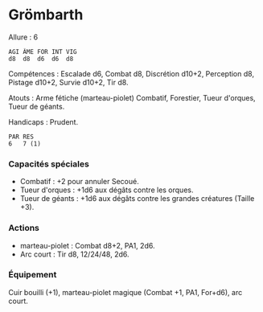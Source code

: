 # Grömbarth

Allure : 6

	AGI	ÂME	FOR	INT	VIG
	d8	d8	d6	d6	d8

Compétences : Escalade d6, Combat d8, Discrétion d10+2, Perception d8, Pistage d10+2, Survie d10+2, Tir d8.

Atouts : Arme fétiche (marteau-piolet) Combatif, Forestier, Tueur d'orques, Tueur de géants.

Handicaps : Prudent.

	PAR	RES
	6	7 (1)

### Capacités spéciales
- Combatif : +2 pour annuler Secoué.
- Tueur d'orques : +1d6 aux dégâts contre les orques.
- Tueur de géants : +1d6 aux dégâts contre les grandes créatures (Taille +3).

### Actions
- marteau-piolet : Combat d8+2, PA1, 2d6.
- Arc court : Tir d8, 12/24/48, 2d6.

### Équipement
Cuir bouilli (+1), marteau-piolet magique (Combat +1, PA1, For+d6), arc court.
